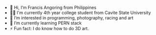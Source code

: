 - 👋 Hi, I’m Francis Angoring from Philippines
- 👨‍🎓 I'm currently 4th year college student from Cavite State University
- 👀 I’m interested in programming, photography, racing and art
- 🌱 I’m currently learning PERN stack
- ⚡ Fun fact: I do know how to do 3D art.

<!---
Ambooon/Ambooon is a ✨ special ✨ repository because its `README.md` (this file) appears on your GitHub profile.
You can click the Preview link to take a look at your changes.
--->
